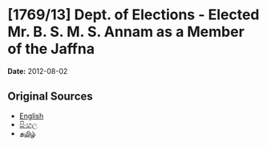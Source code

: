 # [1769/13] Dept. of Elections - Elected Mr. B. S. M. S. Annam as a Member of the Jaffna

**Date:** 2012-08-02

## Original Sources

- [English](https://documents.gov.lk/view/extra-gazettes/2012/8/1769-13_E.pdf)
- [සිංහල](https://documents.gov.lk/view/extra-gazettes/2012/8/1769-13_S.pdf)
- [தமிழ்](https://documents.gov.lk/view/extra-gazettes/2012/8/1769-13_T.pdf)
